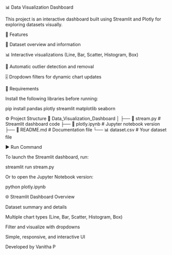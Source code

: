 📊 Data Visualization Dashboard

This project is an interactive dashboard built using Streamlit and Plotly for exploring datasets visually.

🚀 Features

📁 Dataset overview and information

📊 Interactive visualizations (Line, Bar, Scatter, Histogram, Box)

🎯 Automatic outlier detection and removal

🎚️ Dropdown filters for dynamic chart updates

🧩 Requirements

Install the following libraries before running:

pip install pandas plotly streamlit matplotlib seaborn

⚙️ Project Structure
📂 Data_Visualization_Dashboard
│
├── 📄 stream.py             # Streamlit dashboard code
├── 📄 plotly.ipynb          # Jupyter notebook version
├── 📄 README.md             # Documentation file
└── 📊 dataset.csv           # Your dataset file

▶️ Run Command

To launch the Streamlit dashboard, run:

streamlit run stream.py


Or to open the Jupyter Notebook version:

python plotly.ipynb

🌐 Streamlit Dashboard Overview

Dataset summary and details

Multiple chart types (Line, Bar, Scatter, Histogram, Box)

Filter and visualize with dropdowns

Simple, responsive, and interactive UI


Developed by Vanitha P